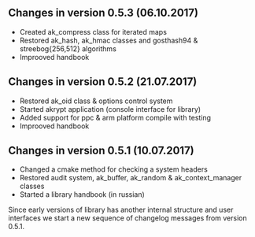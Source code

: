 
Changes in version 0.5.3 (06.10.2017)
------------------------------------

   * Created ak_compress class for iterated maps
   * Restored ak_hash, ak_hmac classes and gosthash94 & streebog{256,512} algorithms
   * Improoved handbook


Changes in version 0.5.2 (21.07.2017)
-------------------------------------

   * Restored ak_oid class & options control system
   * Started akrypt application (console interface for library)
   * Added support for ppc & arm platform compile with testing
   * Improoved handbook


Changes in version 0.5.1 (10.07.2017)
-------------------------------------

   * Changed a cmake method for checking a system headers
   * Restored audit system, ak_buffer, ak_random & ak_context_manager classes
   * Started a library handbook (in russian)


Since early versions of library has another internal structure and user 
interfaces we start a new sequence of changelog messages from version 0.5.1.

